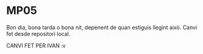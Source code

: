 # MP05
Bon dia, bona tarda o bona nit, depenent de quan estiguis llegint això.
Canvi fet desde repositori local.

CANVI FET PER IVAN :v
